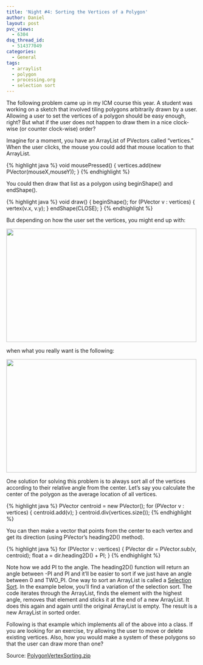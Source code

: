 ```yaml
---
title: 'Night #4: Sorting the Vertices of a Polygon'
author: Daniel
layout: post
pvc_views:
  - 6304
dsq_thread_id:
  - 514377049
categories:
  - General
tags:
  - arraylist
  - polygon
  - processing.org
  - selection sort
---
```

<p>The following problem came up in my ICM course this year.  A student was working on a sketch that involved tiling polygons arbitrarily drawn by a user.  Allowing a user to set the vertices of a polygon should be easy enough, right?  But what if the user does not happen to draw them in a nice clock-wise (or counter clock-wise) order?</p>
<p>Imagine for a moment, you have an ArrayList of PVectors called &#8220;vertices.&#8221;  When the user clicks, the mouse you could add that mouse location to that ArrayList.</p>

{% highlight java %}
void mousePressed() {
  vertices.add(new PVector(mouseX,mouseY));
}
{% endhighlight %}

<p>You could then draw that list as a polygon using beginShape() and endShape().</p>

{% highlight java %}
void draw() {
  beginShape();
  for (PVector v : vertices) {
    vertex(v.x, v.y);
  } 
  endShape(CLOSE);
}
{% endhighlight %}

<p>But depending on how the user set the vertices, you might end up with:</p>
<p><img src="http://shiffman.net/wp/wp-content/uploads/2011/12/unsorted.png" alt="" title="unsorted" width="500" height="298" class="alignnone size-full wp-image-1006" /></p>
<p>when what you really want is the following:</p>
<p><img src="http://shiffman.net/wp/wp-content/uploads/2011/12/sorted.png" alt="" title="sorted" width="500" height="298" class="alignnone size-full wp-image-1007" /></p>
<p>One solution for solving this problem is to always sort all of the vertices according to their relative angle from the center.  Let&#8217;s say you calculate the center of the polygon as the average location of all vertices.</p>

{% highlight java %}
  PVector centroid = new PVector();
  for (PVector v : vertices) {
    centroid.add(v);
  } 
  centroid.div(vertices.size());
{% endhighlight %}

<p>You can then make a vector that points from the center to each vertex and get its direction (using PVector&#8217;s heading2D() method).</p>

{% highlight java %}
  for (PVector v : vertices) {
    PVector dir = PVector.sub(v, centroid);
    float a = dir.heading2D() + PI;
  }
{% endhighlight %}

<p>Note how we add PI to the angle.  The heading2D() function will return an angle between -PI and PI and it&#8217;ll be easier to sort if we just have an angle between 0 and TWO_PI.  One way to sort an ArrayList is called a <a href="http://en.wikipedia.org/wiki/Selection_sort">Selection Sort</a>.  In the example below, you&#8217;ll find a variation of the selection sort.   The code iterates through the ArrayList, finds the element with the highest angle, removes that element and sticks it at the end of a new ArrayList.  It does this again and again until the original ArrayList is empty.  The result is a new ArrayList in sorted order.</p>
<p>Following is that example which implements all of the above into a class. If you are looking for an exercise, try allowing the user to move or delete existing vertices.   Also, how you would make a system of these polygons so that the user can draw more than one?</p>

<p><script type="application/processing">
// Daniel Shiffman
// Hanukkah 2011
// 8 nights of Processing examples
// http://shiffman.net</p>
<p>// A Polygon object
Poly p;</p>
<p>void setup() {
  size(586, 293);
  smooth();
  // An empty one
  p = new Poly();
}</p>
<p>void draw() {
  background(50);
  // Draw the polygon
  p.display();</p>
<p>  textAlign(CENTER);
  fill(255);
  text("click mouse to add vertices", width/2, height-16);
}</p>
<p>void keyPressed() {
  // Clear it when you press the mouse
  if (key == ' ') {
    p.clear();
  } 
  // If you want to see the polygon unsorted, comment
  // out the automatic sortVertices() in the class
  /*else if (key == 's') {
    p.sortVertices();
  }*/
}</p>
<p>// Add a vertex!
void mousePressed() {
  PVector mouse = new PVector(mouseX, mouseY);
  p.addVertex(mouse);
}</p>
<p>// Daniel Shiffman
// Hanukkah 2011
// 8 nights of Processing examples
// http://shiffman.net</p>
<p>// A class that generates a polygon sorted
// according to relative angle from center</p>
<p>class Poly {
  // A list of vertices
  ArrayList vertices;
  // The center
  PVector centroid;</p>
<p>  Poly() {
    // Empty at first
    vertices = new ArrayList();
    centroid = new PVector();
  }</p>
<p>  // We can clear the whole thing if necessary
  void clear() {
    vertices.clear();
  }</p>
<p>  // Add a new vertex
  void addVertex(PVector newVertex) {
    vertices.add(newVertex);
    // Whenever we have a new vertex
    // We have to recalculate the center
    // and re-sort the vertices
    updateCentroid();
    // Come out the sorting if you want to see it drawn incorrectly
    sortVertices();
  }</p>
<p>  // The center is the average location of all vertices
  void updateCentroid() {
    centroid = new PVector();
    for (int i = 0; i < vertices.size(); i++) {
      PVector v = (PVector) vertices.get(i);
      centroid.add(v);
    } 
    centroid.div(vertices.size());
  }</p>
<p>  // Sorting the ArrayList
  void sortVertices() {</p>
<p>    // This is something like a selection sort
    // Here, instead of sorting within the ArrayList
    // We'll just build a new one sorted
    ArrayList newVertices = new ArrayList();</p>
<p>    // As long as it's not empty
    while (!vertices.isEmpty ()) {
      // Let's find the one with the highest angle
      float biggestAngle = 0;
      PVector biggestVertex = null;
      // Look through all of them
    for (int i = 0; i < vertices.size(); i++) {
      PVector v = (PVector) vertices.get(i);
        // Make a vector that points from center
        PVector dir = PVector.sub(v, centroid);
        // What is it's heading
        // The heading function will give us values between -PI and PI
        // easier to sort if we have from 0 to TWO_PI
        float a = dir.heading2D() + PI;
        // Did we find it
        if (a > biggestAngle) {
          biggestAngle = a;
          biggestVertex = v;
        }
      }</p>
<p>      // Put the one we found in the new arraylist
      newVertices.add(biggestVertex);
      // Delete it so that the next biggest one 
      // will be found the next time
      vertices.remove(biggestVertex);
    }
    // We've got a new ArrayList
    vertices = newVertices;
  }</p>
<p>  // Draw everything!
  void display() {</p>
<p>    // First draw the polygon
    stroke(255);
    fill(255, 127);
    beginShape();
    for (int i = 0; i < vertices.size(); i++) {
      PVector v = (PVector) vertices.get(i);</p>
<p>      vertex(v.x, v.y);
    } 
    endShape(CLOSE);</p>
<p>    // Then we'll draw some addition information
    // at each vertex to show the sorting
    for (int i = 0; i < vertices.size(); i++) {</p>
<p>      // This is overkill, but we want the numbers to
      // appear outside the polygon so we extend a vector
      // from the center
      PVector v = (PVector) vertices.get(i);      
      PVector dir = PVector.sub(v, centroid);
      dir.normalize();
      dir.mult(12);</p>
<p>      // Number the vertices
      fill(255);
      stroke(255);
      ellipse(v.x, v.y, 4, 4);
      textAlign(CENTER);
      text(i, v.x+dir.x, v.y+dir.y+6);
    } </p>
<p>    // Once we have two vertices draw the center
    if (vertices.size() > 1  ) {
      fill(255);
      ellipse(centroid.x, centroid.y, 8, 8);
      text("centroid", centroid.x, centroid.y+16);
    }
  }
}
</script></p>
<p>Source: <a href='http://shiffman.net/wp/wp-content/uploads/2011/12/PolygonVertexSorting.zip'>PolygonVertexSorting.zip</a></p>
